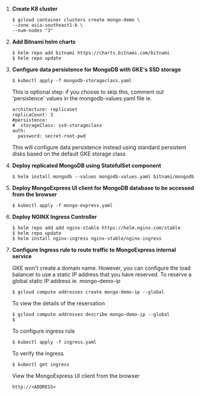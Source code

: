 1. **Create K8 cluster**

   ```
   $ gcloud container clusters create mongo-demo \
   --zone asia-southeast1-b \
   --num-nodes "3"  
   ```

2. **Add Bitnami helm charts**

   ```
   $ helm repo add bitnami https://charts.bitnami.com/bitnami
   $ helm repo update
   ```

3. **Configure data persistence for MongoDB with GKE's SSD storage**

   ```
   $ kubectl apply -f mongodb-storageclass.yaml 
   ```
   This is optional step: if you choose to skip this, comment out 'persistence' values in the mongodb-values.yaml file ie. 
   ```
   architecture: replicaset
   replicaCount: 3
   #persistence:
   #  storageClass: ssd-storageclass
   auth:
     password: secret-root-pwd
   ```
   This will configure data persistence instead using standard persistent disks based on the default GKE storage class

4. **Deploy replicated MongoDB using StatefulSet component**

   ```
   $ helm install mongodb --values mongodb-values.yaml bitnami/mongodb
   ```

5. **Deploy MongoExpress UI client for MongoDB database to be accessed from the browser**
   
   ```
   $ kubectl apply -f mongo-express.yaml
   ```

6. **Deploy NGINX Ingress Controller**

   ```
   $ helm repo add add nginx-stable https://helm.nginx.com/stable
   $ helm repo update
   $ helm install nginx-ingress nginx-stable/nginx-ingress
   ```

7. **Configure Ingress rule to route traffic to MongoExpress internal service**
   
   GKE won't create a domain name. However, you can configure the load balancer to use a static IP address that you have reserved. To reserve a global static IP address ie. mongo-demo-ip
   ```
   $ gcloud compute addresses create mongo-demo-ip --global
   ```
   To view the details of the reservation
   ```
   $ gcloud compute addresses describe mongo-demo-ip --global
   $ 
   ```
   To configure ingress rule
   ```
   $ kubectl apply -f ingress.yaml
   ```
   To verify the ingress
    ```
   $ kubectl get ingress
   ```
   View the MongoExpress UI client from the browser
    ```
   http://<ADDRESS>
   ```
